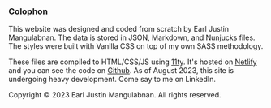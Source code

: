 ### Colophon

This website was designed and coded from scratch by Earl Justin Mangulabnan. The data is stored in JSON, Markdown, and Nunjucks files. The styles were built with Vanilla CSS on top of my own SASS methodology.

These files are compiled to HTML/CSS/JS using [11ty](https://www.11ty.dev/). It's hosted on [Netlify](https://www.netlify.com/) and you can see the code on [Github](https://github.com/earlman/me-dev). As of August 2023, this site is undergoing heavy development. Come say to me on LinkedIn.

Copyright &copy; 2023 Earl Justin Mangulabnan. All rights reserved.
